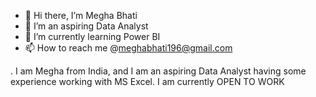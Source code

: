 


- 👋 Hi there, I’m Megha Bhati
- 👀 I’m an aspiring Data Analyst
- 🌱 I’m currently learning Power BI
- 📫 How to reach me @meghabhati196@gmail.com

.
I am Megha from India, and I am an aspiring Data Analyst having some experience working with MS Excel. I am currently OPEN TO  WORK



<!---
MeghaBhati7/MeghaBhati7 is a ✨ special ✨ repository because its `README.md` (this file) appears on your GitHub profile.
You can click the Preview link to take a look at your changes.
--->
